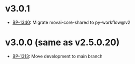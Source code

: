 # v3.0.1
- [BP-1340](https://movai.atlassian.net/browse/BP-1340): Migrate movai-core-shared to py-workflow@v2

# v3.0.0 (same as v2.5.0.20)
- [BP-1313](https://movai.atlassian.net/browse/BP-1313): Move development to main branch
